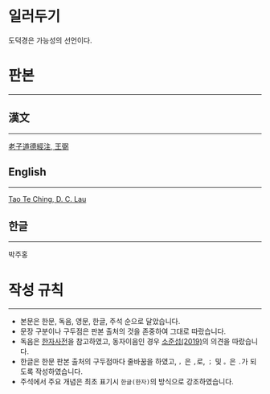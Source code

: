 # 일러두기

도덕경은 가능성의 선언이다.

# 판본

---

## 漢文

---

[老子道德經注, 王弼](https://zh.wikisource.org/wiki/%E9%81%93%E5%BE%B7%E7%B6%93_(%E7%8E%8B%E5%BC%BC%E6%9C%AC))

## English

---

[Tao Te Ching, D. C. Lau](https://terebess.hu/english/tao/lau.html)

## 한글

---

박주홍

# 작성 규칙

---

- 본문은 한문, 독음, 영문, 한글, 주석 순으로 달았습니다.
- 문장 구분이나 구두점은 판본 출처의 것을 존중하여 그대로 따랐습니다.
- 독음은 [한자사전](https://dic.daum.net/index.do?dic=hanja)을 참고하였고, 동자이음인 경우 [소준섭(2019)](https://lod.nl.go.kr/page/KMO201902522)의 의견을 따랐습니다.
- 한글은 한문 판본 출처의 구두점마다 줄바꿈을 하였고, `，`은 `,`로, `；` 및 `。`은 `.`가 되도록 작성하였습니다.
- 주석에서 주요 개념은 최초 표기시 `한글(한자)`의 방식으로 강조하였습니다.